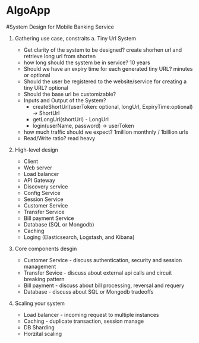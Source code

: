 # AlgoApp




#System Design for Mobile Banking Service
1. Gathering use case, constraits
    a. Tiny Url System
      * Get clarity of the system to be designed? create shorhen url and retrieve long url from shorten
      * how long should the system be in service? 10 years
      * Should we have an expiry time for each generated tiny URL? minutes or optional
      * Should the user be registered to the website/service for creating a tiny URL? optional
      * Should the base url be customizable?
      * Inputs and Output of the System?
         - createShortUrl(userToken: optional, longUrl, ExpiryTime:optional) -> ShortUrl
         - getLongUrl(shortUrl) - LongUrl
         - login(userName, password) -> userToken
      * how much traffic should we expect? 1million monthnly / 1billion urls
      * Read/Write ratio? read heavy
      
  
2. High-level design
    * Client
    * Web server
    * Load balancer
    * API Gateway
    * Discovery service
    * Config Service
    * Session Service
    * Customer Service
    * Transfer Service
    * Bill payment Service
    * Database (SQL or Mongodb)
    * Caching
    * Loging (Elasticsearch, Logstash, and Kibana)
  
3. Core components desgin
    * Customer Service - discuss authentication, security and session management
    * Transfer Sevice - discuss about external api calls and circuit breaking pattern
    * Bill payment - discuss about bill processing, reversal and requery
    * Database - discuss about SQL or Mongodb tradeoffs

4. Scaling your system
    * Load balancer - incoming request to multiple instances
    * Caching - duplicate transaction, session manage
    * DB Sharding
    * Horzital scaling
